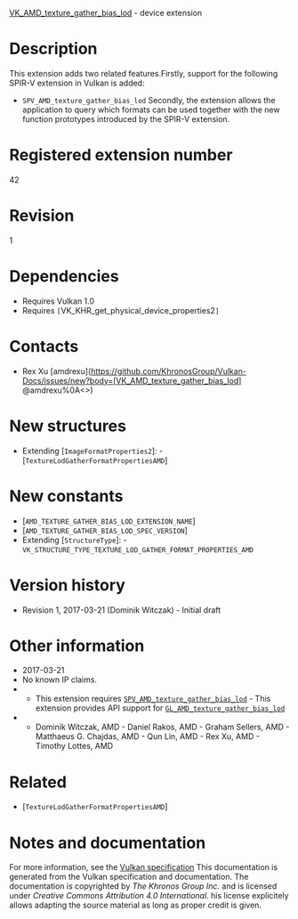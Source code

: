 [VK_AMD_texture_gather_bias_lod](https://www.khronos.org/registry/vulkan/specs/1.3-extensions/man/html/VK_AMD_texture_gather_bias_lod.html) - device extension

# Description
This extension adds two related features.Firstly, support for the following SPIR-V extension in Vulkan is added:
- `SPV_AMD_texture_gather_bias_lod`
Secondly, the extension allows the application to query which formats can be
used together with the new function prototypes introduced by the SPIR-V
extension.

# Registered extension number
42

# Revision
1

# Dependencies
- Requires Vulkan 1.0
- Requires `[`VK_KHR_get_physical_device_properties2`]`

# Contacts
- Rex Xu [amdrexu](https://github.com/KhronosGroup/Vulkan-Docs/issues/new?body=[VK_AMD_texture_gather_bias_lod] @amdrexu%0A<<Here describe the issue or question you have about the VK_AMD_texture_gather_bias_lod extension>>)

# New structures
- Extending [`ImageFormatProperties2`]:  - [`TextureLodGatherFormatPropertiesAMD`]

# New constants
- [`AMD_TEXTURE_GATHER_BIAS_LOD_EXTENSION_NAME`]
- [`AMD_TEXTURE_GATHER_BIAS_LOD_SPEC_VERSION`]
- Extending [`StructureType`]:  - `VK_STRUCTURE_TYPE_TEXTURE_LOD_GATHER_FORMAT_PROPERTIES_AMD`

# Version history
- Revision 1, 2017-03-21 (Dominik Witczak)  - Initial draft

# Other information
* 2017-03-21
* No known IP claims.
*   - This extension requires [`SPV_AMD_texture_gather_bias_lod`](https://htmlpreview.github.io/?https://github.com/KhronosGroup/SPIRV-Registry/blob/master/extensions/AMD/SPV_AMD_texture_gather_bias_lod.html)  - This extension provides API support for [`GL_AMD_texture_gather_bias_lod`](https://www.khronos.org/registry/OpenGL/extensions/AMD/AMD_texture_gather_bias_lod.txt) 
*   - Dominik Witczak, AMD  - Daniel Rakos, AMD  - Graham Sellers, AMD  - Matthaeus G. Chajdas, AMD  - Qun Lin, AMD  - Rex Xu, AMD  - Timothy Lottes, AMD

# Related
- [`TextureLodGatherFormatPropertiesAMD`]

# Notes and documentation
For more information, see the [Vulkan specification](https://www.khronos.org/registry/vulkan/specs/1.3-extensions/html/vkspec.html)
This documentation is generated from the Vulkan specification and documentation.
The documentation is copyrighted by *The Khronos Group Inc.* and is licensed under *Creative Commons Attribution 4.0 International*.
his license explicitely allows adapting the source material as long as proper credit is given.
        